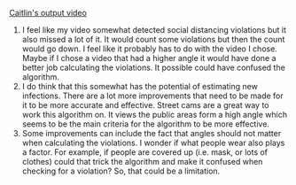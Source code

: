 [Caitlin's output video](https://www.youtube.com/watch?v=Whjrqg-kWEM)
1) I feel like my video somewhat detected social distancing violations but it also missed a lot of it. It would count some violations but then the count would go down. I feel like it probably has to do with the video I chose. Maybe if I chose a video that had a higher angle it would have done a better job calculating the violations. It possible could have confused the algorithm. 
2) I do think that this somewhat has the potential of estimating new infections. There are a lot more improvements that need to be made for it to be more accurate and effective. Street cams are a great way to work this algorithm on. It views the public areas form a high angle which seems to be the main criteria for the algorithm to be more effective. 
3) Some improvements can include the fact that angles should not matter when calculating the violations. I wonder if what people wear also plays a factor. For example, if people are covered up (i.e. mask, or lots of clothes) could that trick the algorithm and make it confused when checking for a violation? So, that could be a limitation. 
